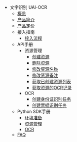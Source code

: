 * 文字识别 UAI-OCR
    * [概览](ai/uai-ocr/overview)
    * [产品简介](ai/uai-ocr/introduction)
    * [产品定价](ai/uai-ocr/price)
    * 接入指南
        * [接入流程](ai/uai-ocr/access/prepare)
    * API手册
        * 资源管理
            * [创建资源](ai/uai-ocr/api/resource/create-resource)
            * [删除资源](ai/uai-ocr/api/resource/delete-resource)
            * [修改资源名称](ai/uai-ocr/api/resource/modify-resource-name)
            * [修改资源备注](ai/uai-ocr/api/resource/modify-resource-memo)
            * [获取已创建资源列表](ai/uai-ocr/api/resource/get-resource-list)
            * [获取资源的OCR记录](ai/uai-ocr/api/resource/get-resouce-record)
        * OCR
            * [创建身份证识别任务](ai/uai-ocr/api/ocr/create-task)
            * [创建票据识别任务](ai/uai-ocr/api/ocr/create-bill-task)
    * Python SDK手册
        * [环境准备](ai/uai-ocr/pysdk/prepare)
        * [资源管理](ai/uai-ocr/pysdk/resource)
        * [OCR](ai/uai-ocr/pysdk/ocr)
    * [FAQ](ai/uai-ocr/faq)









    
   
   
    
        